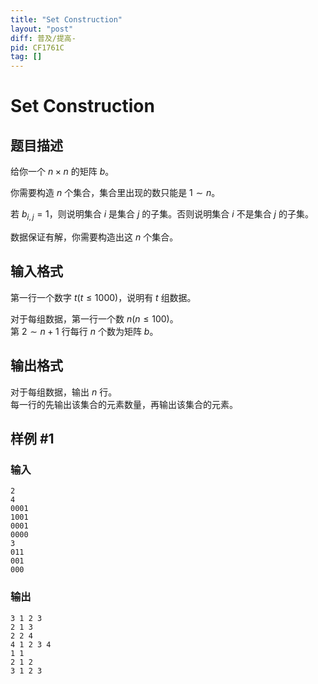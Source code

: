 ```yaml
---
title: "Set Construction"
layout: "post"
diff: 普及/提高-
pid: CF1761C
tag: []
---
```


# Set Construction

## 题目描述

给你一个 $n\times n$ 的矩阵 $b$。

你需要构造 $n$ 个集合，集合里出现的数只能是 $1\sim n$。


若 $b_{i,j}=1$，则说明集合 $i$ 是集合 $j$ 的子集。否则说明集合 $i$ 不是集合 $j$ 的子集。

数据保证有解，你需要构造出这 $n$ 个集合。

## 输入格式

第一行一个数字 $t(t\le 1000)$，说明有 $t$ 组数据。

对于每组数据，第一行一个数 $n(n\le 100)$。  
第 $2\sim n+1$ 行每行 $n$ 个数为矩阵 $b$。

## 输出格式

对于每组数据，输出 $n$ 行。  
每一行的先输出该集合的元素数量，再输出该集合的元素。

## 样例 #1

### 输入

```
2
4
0001
1001
0001
0000
3
011
001
000
```

### 输出

```
3 1 2 3
2 1 3
2 2 4
4 1 2 3 4
1 1
2 1 2
3 1 2 3
```

